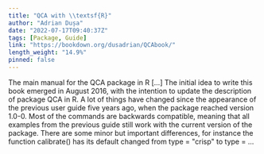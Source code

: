 ```yaml
---
title: "QCA with \\textsf{R}"
author: "Adrian Dușa"
date: "2022-07-17T09:40:37Z"
tags: [Package, Guide]
link: "https://bookdown.org/dusadrian/QCAbook/"
length_weight: "14.9%"
pinned: false
---
```


The main manual for the QCA package in R [...] The initial idea to write this book emerged in August 2016, with the intention to update the description of package QCA in R. A lot of things have changed since the appearance of the previous user guide five years ago, when the package reached version 1.0-0. Most of the commands are backwards compatible, meaning that all examples from the previous guide still work with the current version of the package. There are some minor but important differences, for instance the function calibrate() has its default changed from type = "crisp" to type = ...
